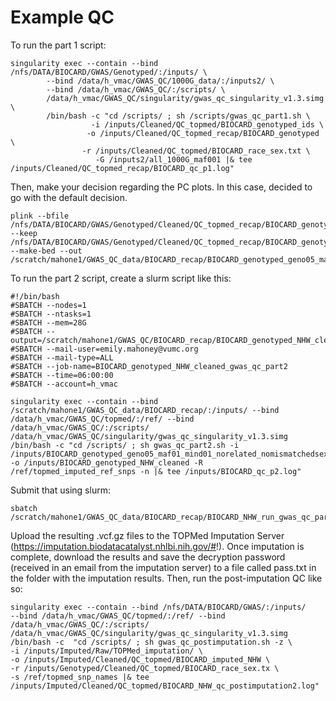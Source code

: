 # Example QC


To run the part 1 script: 
```
singularity exec --contain --bind /nfs/DATA/BIOCARD/GWAS/Genotyped/:/inputs/ \
	    --bind /data/h_vmac/GWAS_QC/1000G_data/:/inputs2/ \
	    --bind /data/h_vmac/GWAS_QC/:/scripts/ \
	    /data/h_vmac/GWAS_QC/singularity/gwas_qc_singularity_v1.3.simg \
	    /bin/bash -c "cd /scripts/ ; sh /scripts/gwas_qc_part1.sh \
	    	      -i /inputs/Cleaned/QC_topmed/BIOCARD_genotyped_ids \
		      	 -o /inputs/Cleaned/QC_topmed_recap/BIOCARD_genotyped \
			    -r /inputs/Cleaned/QC_topmed/BIOCARD_race_sex.txt \
			       -G /inputs2/all_1000G_maf001 |& tee /inputs/Cleaned/QC_topmed_recap/BIOCARD_qc_p1.log"
```

Then, make your decision regarding the PC plots. In this case, decided to go with the default decision.
```
plink --bfile  /nfs/DATA/BIOCARD/GWAS/Genotyped/Cleaned/QC_topmed_recap/BIOCARD_genotyped_geno05_maf01_mind01_norelated_nomismatchedsex_keep_autosomes --keep  /nfs/DATA/BIOCARD/GWAS/Genotyped/Cleaned/QC_topmed_recap/BIOCARD_genotyped_1000G_geno05_pruned_no1000G_nooutliers.txt --make-bed --out  /scratch/mahone1/GWAS_QC_data/BIOCARD_recap/BIOCARD_genotyped_geno05_maf01_mind01_norelated_nomismatchedsex_keep_autosomes_NHW
```

To run the part 2 script, create a slurm script like this:
```
#!/bin/bash
#SBATCH --nodes=1
#SBATCH --ntasks=1
#SBATCH --mem=28G
#SBATCH --output=/scratch/mahone1/GWAS_QC/BIOCARD_recap/BIOCARD_genotyped_NHW_cleaned_gwas_qc_part2_slurm.log
#SBATCH --mail-user=emily.mahoney@vumc.org
#SBATCH --mail-type=ALL
#SBATCH --job-name=BIOCARD_genotyped_NHW_cleaned_gwas_qc_part2
#SBATCH --time=06:00:00
#SBATCH --account=h_vmac

singularity exec --contain --bind /scratch/mahone1/GWAS_QC_data/BIOCARD_recap/:/inputs/ --bind /data/h_vmac/GWAS_QC/topmed/:/ref/ --bind /data/h_vmac/GWAS_QC/:/scripts/ /data/h_vmac/GWAS_QC/singularity/gwas_qc_singularity_v1.3.simg /bin/bash -c "cd /scripts/ ; sh gwas_qc_part2.sh -i /inputs/BIOCARD_genotyped_geno05_maf01_mind01_norelated_nomismatchedsex_keep_autosomes_NHW -o /inputs/BIOCARD_genotyped_NHW_cleaned -R /ref/topmed_imputed_ref_snps -n |& tee /inputs/BIOCARD_qc_p2.log"
```

Submit that using slurm:
```
sbatch /scratch/mahone1/GWAS_QC_data/BIOCARD_recap/BIOCARD_NHW_run_gwas_qc_part2.slurm
```

Upload the resulting .vcf.gz files to the TOPMed Imputation Server (https://imputation.biodatacatalyst.nhlbi.nih.gov/#!). Once imputation is complete, download the results and save the decryption password (received in an email from the imputation server) to a file called pass.txt in the folder with the imputation results. Then, run the post-imputation QC like so:
```
singularity exec --contain --bind /nfs/DATA/BIOCARD/GWAS/:/inputs/      --bind /data/h_vmac/GWAS_QC/topmed/:/ref/ --bind  /data/h_vmac/GWAS_QC/:/scripts/      /data/h_vmac/GWAS_QC/singularity/gwas_qc_singularity_v1.3.simg /bin/bash -c  "cd /scripts/ ; sh gwas_qc_postimputation.sh -z \
-i /inputs/Imputed/Raw/TOPMed_imputation/ \
-o /inputs/Imputed/Cleaned/QC_topmed/BIOCARD_imputed_NHW \
-r /inputs/Genotyped/Cleaned/QC_topmed/BIOCARD_race_sex.tx \
-s /ref/topmed_snp_names |& tee  /inputs/Imputed/Cleaned/QC_topmed/BIOCARD_NHW_qc_postimputation2.log"
```